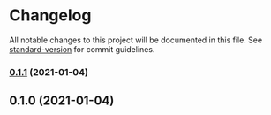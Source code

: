 # Changelog

All notable changes to this project will be documented in this file. See [standard-version](https://github.com/conventional-changelog/standard-version) for commit guidelines.

### [0.1.1](https://github.com/xtokenmarket/abis/compare/v0.1.0...v0.1.1) (2021-01-04)

## 0.1.0 (2021-01-04)
